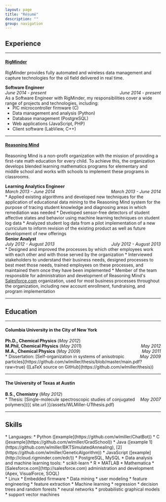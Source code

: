 ```yaml
---
layout: page
title: "Résumé"
description: ""
group: navigation
---
```


## Experience

---

#### [RigMinder](http://rigminder.com)
RigMinder provides fully automated and wireless data management and capture technologies for the oil field delivered in real time.

<div class="col-sm-8 col-xs-12"><b>Software Engineer</b></div>
<div class="col-sm-4 col-xs-12">
	<div style="float:right" class="hidden-xs"><em>June 2014 - present</em></div>
	<div class="visible-xs"><em>June 2014 - present</em></div>
</div>
<div class="col-xs-12">As a Software Engineer with RigMinder, my responsibilities cover a wide range of projects and technologies, including:</div>
<div style="margin-top:-12pt"></div>

* PIC microcontroller firmware (C)
* Data management and analysis (Python)
* Database management (PostgreSQL)
* Web applications (JavaScript, PHP)
* Client software (LabView, C++)

---

#### [Reasoning Mind](http://reasoningmind.org)
Reasoning Mind is a non-profit organization with the mission of providing a first-rate math education for every child. To achieve this, the organization develops blended learning mathematics programs for elementary and middle school and works with schools to implement these programs in classrooms.

<div class="col-sm-8 col-xs-12"><b>Learning Analytics Engineer</b></div>
<div class="col-sm-4 col-xs-12">
	<div style="float:right" class="hidden-xs"><em>March 2013 - June 2014</em></div>
	<div class="visible-xs"><em>March 2013 - June 2014</em></div>
</div>
* Applied existing algorithms and developed new techniques for the application of educational data mining to the Reasoning Mind system for the purpose of tracing student knowledge and diagnosing areas in which remediation was needed
* Developed sensor-free detectors of student affective states and behavior using machine learning techniques on student log data
* Analyzed student log data from a pilot implementation of a new curriculum to inform revision of the existing product as well as future development of new offerings

<div class="col-sm-8 col-xs-12"><b>Senior Analyst</b></div>
<div class="col-sm-4 col-xs-12">
	<div style="float:right" class="hidden-xs"><em>July 2012 - August 2013</em></div>
	<div class="visible-xs"><em>July 2012 - August 2013</em></div>
</div>
* Designed and improved the processes by which other employees work with each other and with those served by the organization
* Interviewed stakeholders to understand their business needs, designed processes to best meet those needs, trained employees on these processes, and maintained them once they have been implemented
* Member of the team responsible for administration and development of Reasoning Mind's <a href="http://salesforce.com">Salesforce.com</a> organization, used for most business processes throughout the organization, including new account enrollment, fundraising, and program implementation

---

## Education

---

#### Columbia University in the City of New York
<div class="col-sm-8 col-xs-12"><b>Ph.D., Chemical Physics</b><span class="visible-xs-inline"> (<em>May 2012</em>)</span></div>
<div class="col-sm-4 hidden-xs"><div style="float:right"><em>May 2012</em></div></div>
<div class="col-sm-8 col-xs-12"><b>M.Phil, Chemical Physics</b><span class="visible-xs-inline"> (<em>May 2011</em>)</span></div>
<div class="col-sm-4 hidden-xs"><div style="float:right"><em>May 2011</em></div></div>
<div class="col-sm-8 col-xs-12"><b>M.A., Chemical Physics</b><span class="visible-xs-inline"> (<em>May 2009</em>)</span></div>
<div class="col-sm-4 hidden-xs"><div style="float:right"><em>May 2009</em></div></div>
* Dissertation: [Self-organization in systems of anisotropic particles](https://github.com/wlmiller/thesis/blob/master/main.pdf?raw=true) ([LaTeX source on GitHub](https://github.com/wlmiller/thesis))

---

#### The University of Texas at Austin
<div class="col-sm-8 col-xs-12"><b>B.S., Chemistry</b><span class="visible-xs-inline"> (<em>May 2012</em>)</span></div>
<div class="col-sm-4 hidden-xs"><div style="float:right"><em>May 2007</em></div></div>
* Thesis: [Single-molecule spectroscopic studies of conjugated polymers]({{ site.url }}/assets/WLMiller-UTthesis.pdf)

---

## Skills
<div class="col-md-6 cols-xs-12" markdown="1">
* Languages:
	* Python ([example](https://github.com/wlmiller/ChatBot))
	* C ([example](https://github.com/wlmiller/GradSchool))
	* Java ([example 1](https://github.com/wlmiller/BKTSimulatedAnnealing), [2](https://github.com/wlmiller/GeneticAlgorithm))
	* JavaScript ([example](http://cloud.rigminder.com/edr/))
	* PostgreSQL, MySQL
* Data analysis and machine learning tools:
	* scikit-learn
	* R
	* MATLAB
	* Mathematica
* [Salesforce.com](http://salesforce.com) administration and development (Apex, VisualForce, SOQL)
</div>
<div class="col-md-6 cols-xs-12" markdown="1">
* Linux
* Embedded firmware
* Data mining
	* user modeling
	* feature engineering
    * feature extraction
* Machine learning
    * regression
    * decision trees and random forests
    * neural networks
    * probabilistic graphical models
    * support vector machines
</div>
